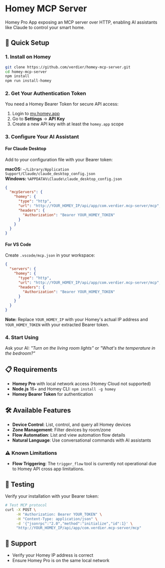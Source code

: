 # Homey MCP Server

Homey Pro App exposing an MCP server over HTTP, enabling AI assistants like Claude to control your smart home.

## 🚀 Quick Setup

### 1. Install on Homey

```bash
git clone https://github.com/verdier/homey-mcp-server.git
cd homey-mcp-server
npm install
npm run install-homey
```

### 2. Get Your Authentication Token

You need a Homey Bearer Token for secure API access:

1. Login to [my.homey.app](https://my.homey.app)
2. Go to **Settings** → **API Key**
3. Create a new API key with at least the `homey.app` scope

### 3. Configure Your AI Assistant

#### For Claude Desktop

Add to your configuration file with your Bearer token:

**macOS:** `~/Library/Application Support/Claude/claude_desktop_config.json`  
**Windows:** `%APPDATA%\Claude\claude_desktop_config.json`

```json
{
  "mcpServers": {
    "homey": {
      "type": "http",
      "url": "http://YOUR_HOMEY_IP/api/app/com.verdier.mcp-server/mcp",
      "headers": {
        "Authorization": "Bearer YOUR_HOMEY_TOKEN"
      }
    }
  }
}
```

#### For VS Code

Create `.vscode/mcp.json` in your workspace:

```json
{
  "servers": {
    "homey": {
      "type": "http",
      "url": "http://YOUR_HOMEY_IP/api/app/com.verdier.mcp-server/mcp",
      "headers": {
        "Authorization": "Bearer YOUR_HOMEY_TOKEN"
      }
    }
  }
}
```

**Note:** Replace `YOUR_HOMEY_IP` with your Homey's actual IP address and `YOUR_HOMEY_TOKEN` with your extracted Bearer token.

### 4. Start Using

Ask your AI: _"Turn on the living room lights"_ or _"What's the temperature in the bedroom?"_

## 📋 Requirements

- **Homey Pro** with local network access (Homey Cloud not supported)
- **Node.js** 16+ and Homey CLI: `npm install -g homey`
- **Homey Bearer Token** for authentication

## 🛠 Available Features

- **Device Control**: List, control, and query all Homey devices
- **Zone Management**: Filter devices by room/zone
- **Flow Automation**: List and view automation flow details
- **Natural Language**: Use conversational commands with AI assistants

### ⚠️ Known Limitations

- **Flow Triggering**: The `trigger_flow` tool is currently not operational due to Homey API cross app limitations.

## 🧪 Testing

Verify your installation with your Bearer token:

```bash
# Test MCP protocol
curl -X POST \
     -H "Authorization: Bearer YOUR_TOKEN" \
     -H "Content-Type: application/json" \
     -d '{"jsonrpc":"2.0","method":"initialize","id":1}' \
     "http://YOUR_HOMEY_IP/api/app/com.verdier.mcp-server/mcp"
```

## 🤝 Support

- Verify your Homey IP address is correct
- Ensure Homey Pro is on the same local network
